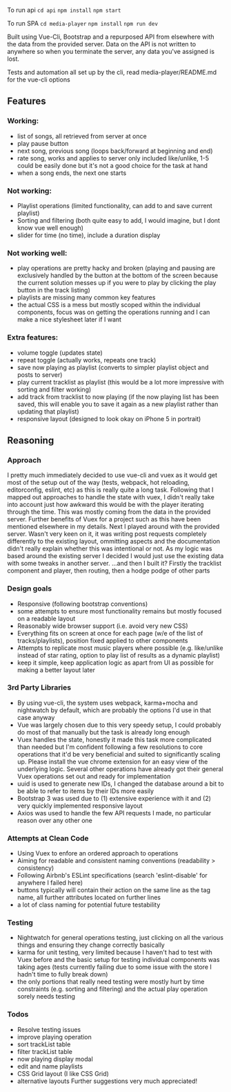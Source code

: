 To run api
`cd api`
`npm install`
`npm start`

To run SPA
`cd media-player`
`npm install`
`npm run dev`

Built using Vue-Cli, Bootstrap and a repurposed API from elsewhere with the data from the provided server.
Data on the API is not written to anywhere so when you terminate the server, any data you've assigned is lost.

Tests and automation all set up by the cli, read media-player/README.md for the vue-cli options

## Features

### Working:
  - list of songs, all retrieved from server at once
  - play pause button
  - next song, previous song (loops back/forward at beginning and end)
  - rate song, works and applies to server only included like/unlike, 1-5 could be easily done but it's not a good choice for the task at hand
  - when a song ends, the next one starts

### Not working:
  - Playlist operations (limited functionality, can add to and save current playlist)
  - Sorting and filtering (both quite easy to add, I would imagine, but I dont know vue well enough)
  - slider for time (no time), include a duration display

### Not working well:
  - play operations are pretty hacky and broken (playing and pausing are exclusively handled by the button at the bottom of the screen because the current solution messes up if you were to play by clicking the play button in the track listing)
  - playlists are missing many common key features
  - the actual CSS is a mess but mostly scoped within the individual components, focus was on getting the operations running and I can make a nice stylesheet later if I want

### Extra features:
  - volume toggle (updates state)
  - repeat toggle (actually works, repeats one track)
  - save now playing as playlist (converts to simpler playlist object and posts to server)
  - play current tracklist as playlist (this would be a lot more impressive with sorting and filter working)
  - add track from tracklist to now playing (if the now playing list has been saved, this will enable you to save it again as a new playlist rather than updating that playlist)
  - responsive layout (designed to look okay on iPhone 5 in portrait)


## Reasoning

### Approach
I pretty much immediately decided to use vue-cli and vuex as it would get most of the setup out of the way (tests, webpack, hot reloading, editorconfig, eslint, etc) as this is really quite a long task. 
Following that I mapped out approaches to handle the state with vuex, I didn't really take into account just how awkward this would be with the player iterating through the time. This was mostly coming from the data in the provided server. Further benefits of Vuex for a project such as this have been mentioned elsewhere in my details.
Next I played around with the provided server. Wasn't very keen on it, it was writing post requests completely differently to the existing layout, ommitting aspects and the documentation didn't really explain whether this was intentional or not. As my logic was based around the existing server I decided I would just use the existing data with some tweaks in another server.
...and then I built it? Firstly the tracklist component and player, then routing, then a hodge podge of other parts

### Design goals
  - Responsive (following bootstrap conventions)
  - some attempts to ensure most functionality remains but mostly focused on a readable layout
  - Reasonably wide browser support (i.e. avoid very new CSS)
  - Everything fits on screen at once for each page (w/e of the list of tracks/playlists), position fixed applied to other components
  - Attempts to replicate most music players where possible 
    (e.g. like/unlike instead of star rating, option to play list of results as a dynamic playlist)
  - keep it simple, keep application logic as apart from UI as possible for making a better layout later

### 3rd Party Libraries
  - By using vue-cli, the system uses webpack, karma+mocha and nightwatch by default, which are probably the options I'd use in that case anyway
  - Vue was largely chosen due to this very speedy setup, I could probably do most of that manually but the task is already long enough
  - Vuex handles the state, honestly it made this task more complicated than needed but I'm confident following a few resolutions to core operations that it'd be very beneficial and suited to significantly scaling up. Please install the vue chrome extension for an easy view of the underlying logic. Several other operations have already got their general Vuex operations set out and ready for implementation
  - uuid is used to generate new IDs, I changed the database around a bit to be able to refer to items by their IDs more easily
  - Bootstrap 3 was used due to (1) extensive experience with it and (2) very quickly implemented responsive layout
  - Axios was used to handle the few API requests I made, no particular reason over any other one

### Attempts at Clean Code
  - Using Vuex to enfore an ordered approach to operations
  - Aiming for readable and consistent naming conventions (readability > consistency)
  - Following Airbnb's ESLint specifications (search 'eslint-disable' for anywhere I failed here)
  - buttons typically will contain their action on the same line as the tag name, all further attributes located on further lines
  - a lot of class naming for potential future testability

### Testing
  - Nightwatch for general operations testing, just clicking on all the various things and ensuring they change correctly basically
  - karma for unit testing, very limited because I haven't had to test with Vuex before and the basic setup for testing individual components was taking ages (tests currently failing due to some issue with the store I hadn't time to fully break down)
  - the only portions that really need testing were mostly hurt by time constraints (e.g. sorting and filtering) and the actual play operation sorely needs testing

### Todos
  - Resolve testing issues
  - improve playing operation
  - sort trackList table
  - filter trackList table
  - now playing display modal
  - edit and name playlists
  - CSS Grid layout (I like CSS Grid)
  - alternative layouts
Further suggestions very much appreciated!
